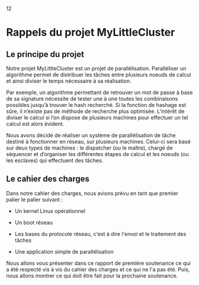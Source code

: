 <fontsize>$12$</fontsize>

Rappels du projet MyLittleCluster
==========================================

Le principe du projet
-----------------------

Notre projet MyLittleCluster est un projet de parallélisation. Paralléliser un algorithme permet de distribuer les tâches entre
plusieurs noeuds de calcul et ainsi diviser le temps nécessaire à sa réalisation.

Par exemple, un algorithme permettant de retrouver un mot de passe à base
de sa signature nécessite de tester une à une toutes les combinaisons possibles
jusqu’à trouver le hash recherché. Si la fonction de hashage est sûre, il n’existe
pas de méthode de recherche plus optimisée. L’intérêt de diviser le calcul si l’on
dispose de plusieurs machines pour effectuer un tel calcul est alors évident.

Nous avons décidé de réaliser un système de parallélisation de tâche destiné à
fonctionner en réseau, sur plusieurs machines. Celui-ci sera basé sur deux types
de machines : le dispatcher (ou le maître), chargé de séquencer et d’organiser
les différentes étapes de calcul et les noeuds (ou les esclaves) qui effectuent des
tâches.


Le cahier des charges
------------------------

Dans notre cahier des charges, nous avions prévu en tant que premier palier le palier suivant :

-   Un kernel Linux opérationnel

-   Un boot réseau

-   Les bases du protocole réseau, c'est à dire l'envoi et le traitement des tâches

-   Une application simple de parallélisation

Nous allons vous présenter dans ce rapport de première soutenance ce qui a été respecté vis à vis du cahier des charges et ce qui ne l'a pas été. 
Puis, nous allons montrer ce qui doit être fait pour la prochaine soutenance.
